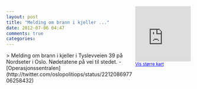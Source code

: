 ```yaml
---
layout: post
title: "Melding om brann i kjeller ..."
date: 2012-07-06 04:47
comments: true
categories: 
---
```

<div style="float:right; margin:5px; position:relative;top:-130px;"><iframe width="150" height="150" frameborder="0" scrolling="no" marginheight="0" marginwidth="0" src="http://maps.google.com/maps?q=Tyslevveien,+Oslo&hl=no&t=m&z=14&output=embed&iwloc=&"></iframe><br/><small><a href="http://maps.google.com/maps?q=Tyslevveien,+Oslo&hl=no&t=m&z=14&source=embed&iwloc=A" style="color:#0000FF;text-align:left" target="_new">Vis st&oslash;rre kart</a></small></div>
> Melding om brann i kjeller i Tyslevveien 39 på Nordseter i Oslo. Nødetatene på vei til stedet. 
- [Operasjonssentralen](http://twitter.com/oslopolitiops/status/221208697706258432)
